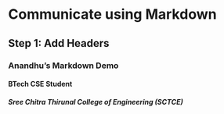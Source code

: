 # Communicate using Markdown  
## Step 1: Add Headers  
### Anandhu’s Markdown Demo  
#### BTech CSE Student  
#####  Sree Chitra Thirunal College of Engineering (SCTCE)
 
